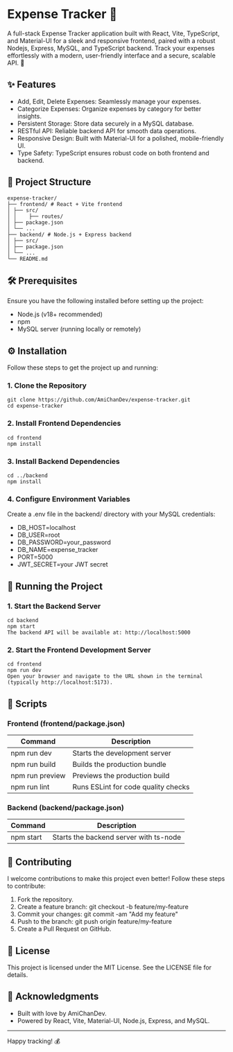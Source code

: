 # Expense Tracker 💸

A full-stack Expense Tracker application built with React, Vite, TypeScript, and Material-UI for a sleek and responsive frontend, paired with a robust Nodejs, Express, MySQL, and TypeScript backend.
Track your expenses effortlessly with a modern, user-friendly interface and a secure, scalable API. 🚀

## ✨ Features

- Add, Edit, Delete Expenses: Seamlessly manage your expenses.
- Categorize Expenses: Organize expenses by category for better insights.
- Persistent Storage: Store data securely in a MySQL database.
- RESTful API: Reliable backend API for smooth data operations.
- Responsive Design: Built with Material-UI for a polished, mobile-friendly UI.
- Type Safety: TypeScript ensures robust code on both frontend and backend.

## 📂 Project Structure

```
expense-tracker/
├── frontend/ # React + Vite frontend
│ ├── src/
│ │    ├── routes/
│ ├── package.json
│ └── ...
├── backend/ # Node.js + Express backend
│ ├── src/
│ ├── package.json
│ └── ...
└── README.md
```

## 🛠️ Prerequisites

Ensure you have the following installed before setting up the project:

- Node.js[](https://nodejs.org/) (v18+ recommended)
- npm[](https://www.npmjs.com/)
- MySQL[](https://www.mysql.com/) server (running locally or remotely)

## ⚙️ Installation

Follow these steps to get the project up and running:

### 1. Clone the Repository

```
git clone https://github.com/AmiChanDev/expense-tracker.git
cd expense-tracker
```

### 2. Install Frontend Dependencies

```
cd frontend
npm install
```

### 3. Install Backend Dependencies

```
cd ../backend
npm install
```

### 4. Configure Environment Variables

Create a .env file in the backend/ directory with your MySQL credentials:

- DB_HOST=localhost
- DB_USER=root
- DB_PASSWORD=your_password
- DB_NAME=expense_tracker
- PORT=5000
- JWT_SECRET=your JWT secret

## 🚀 Running the Project

### 1. Start the Backend Server

```
cd backend
npm start
The backend API will be available at: http://localhost:5000
```

### 2. Start the Frontend Development Server

```
cd frontend
npm run dev
Open your browser and navigate to the URL shown in the terminal (typically http://localhost:5173).
```

## 📜 Scripts

### Frontend (frontend/package.json)

| Command         | Description                         |
| --------------- | ----------------------------------- |
| npm run dev     | Starts the development server       |
| npm run build   | Builds the production bundle        |
| npm run preview | Previews the production build       |
| npm run lint    | Runs ESLint for code quality checks |

### Backend (backend/package.json)

| Command   | Description                            |
| --------- | -------------------------------------- |
| npm start | Starts the backend server with ts-node |

## 🤝 Contributing

I welcome contributions to make this project even better! Follow these steps to contribute:

1. Fork the repository.
2. Create a feature branch:
   git checkout -b feature/my-feature
3. Commit your changes:
   git commit -am "Add my feature"
4. Push to the branch:
   git push origin feature/my-feature
5. Create a Pull Request on GitHub.

## 📄 License

This project is licensed under the MIT License. See the LICENSE file for details.

## 🌟 Acknowledgments

- Built with love by AmiChanDev[](https://github.com/AmiChanDev).
- Powered by React[](https://reactjs.org/), Vite[](https://vitejs.dev/), Material-UI[](https://mui.com/), Node.js[](https://nodejs.org/), Express[](https://expressjs.com/), and MySQL[](https://www.mysql.com/).

---

Happy tracking! 💰
